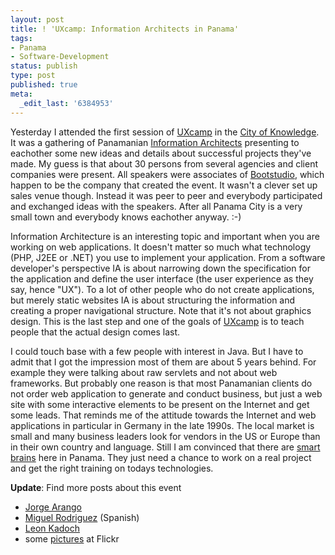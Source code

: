 ```yaml
---
layout: post
title: ! 'UXcamp: Information Architects in Panama'
tags:
- Panama
- Software-Development
status: publish
type: post
published: true
meta:
  _edit_last: '6384953'
---
```

<p>Yesterday I attended the first session of <a href="http://www.uxcamp.org/">UXcamp</a> in the <a href="http://www.cdspanama.org/">City of Knowledge</a>. It was a gathering of Panamanian <a href="http://en.wikipedia.org/wiki/Information_Architect">Information Architects</a> presenting to eachother some new ideas and details about successful projects they've made. My guess is that about 30 persons from several agencies and client companies were present. All speakers were associates of <a href="http://www.bootstudio.com">Bootstudio</a>, which happen to be the company that created the event. It wasn't a clever set up sales venue though. Instead it was peer to peer and everybody participated and exchanged ideas with the speakers. After all Panama City is a very small town and everybody knows eachother anyway. :-)</p>

<p>Information Architecture is an interesting topic and important when you are working on web applications. It doesn't matter so much what technology (PHP, J2EE or .NET) you use to implement your application. From a software developer's perspective IA is about narrowing down the specification for the application and define the user interface (the user experience as they say, hence "UX"). To a lot of other people who do not create applications, but merely static websites IA is about structuring the information and creating a proper navigational structure. Note that it's not about graphics design. This is the last step and one of the goals of <a href="http://www.uxcamp.org">UXcamp</a> is to teach people that the actual design comes last.</p>

<p>I could touch base with a few people with interest in Java. But I have to admit that I got the impression most of them are about 5 years behind. For example they were talking about raw servlets and not about web frameworks. But probably one reason is that most Panamanian clients do not order web application to generate and conduct business, but just a web site with some interactive elements to be present on the Internet and get some leads. That reminds me of the attitude towards the Internet and web applications in particular in Germany in the late 1990s. The local market is small and many business leaders look for vendors in the US or Europe than in their own country and language. Still I am convinced that there are <a href="/2007/01/19/1169234827855.html">smart brains</a> here in Panama. They just need a chance to work on a real project and get the right training on todays technologies.</p>

<p><strong>Update</strong>: Find more posts about this event</p>

<ul>
<li><a href="http://www.jarango.com/en/blog/2007/01/26/uxcamp-a-user-experience-gathering-in-central-america/">Jorge Arango</a></li>
<li><a href="http://miguelrodriguezs.blogspot.com/2007/01/uxcamp-todo-un-xito.html">Miguel Rodriguez</a> (Spanish)</li>
<li><a href="http://www.leonkadoch.com/ux-camp-panama-succesful-2/">Leon Kadoch</a></li>
<li>some <a href="http://www.flickr.com/photos/tags/uxcamp/">pictures</a> at Flickr</li>
</ul>
